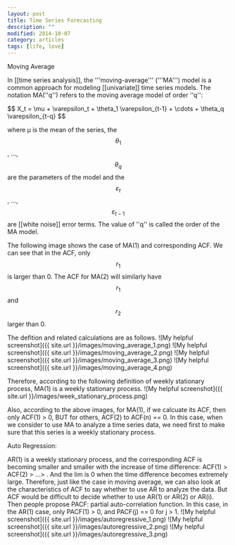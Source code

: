 ```yaml
---
layout: post
title: Time Series Forecasting
description: ""
modified: 2014-10-07
category: articles
tags: [life, love]
---
```


Moving Average

In [[time series analysis]], the '''moving-average''' ('''MA''') model is a common approach for modeling [[univariate]] time series models. The notation MA(''q'') refers to the moving average model of order ''q'':

$$ X_t = \mu + \varepsilon_t + \theta_1 \varepsilon_{t-1} + \cdots + \theta_q \varepsilon_{t-q} \$$

where μ is the mean of the series, the $$\theta_1$$, ..., $$\theta_q$$ are the parameters of the model and the $$ε_t$$, ..., $$ε_{t-1}$$ are [[white noise]] error terms. The value of ''q'' is called the order of the MA model. 

The following image shows the case of MA(1) and corresponding ACF. We can see that in the ACF, only $$r_{1}$$ is larger than 0. The ACF for MA(2) will similarly have $$r_{1}$$ and $$r_{2}$$ larger than 0.


The defition and related calculations are as follows.
![My helpful screenshot]({{ site.url }}/images/moving_average_1.png)
![My helpful screenshot]({{ site.url }}/images/moving_average_2.png)
![My helpful screenshot]({{ site.url }}/images/moving_average_3.png)
![My helpful screenshot]({{ site.url }}/images/moving_average_4.png)

Therefore, according to the following definition of weekly stationary process, MA(1) is a weekly stationary process.
![My helpful screenshot]({{ site.url }}/images/week_stationary_process.png)

Also, according to the above images, for MA(1), if we calcuate its ACF, then only ACF(1) > 0, BUT for others, ACF(2) to ACF(n) == 0. In this case, when we consider to use MA to analyze a time series data, we need first to make sure that this series is a weekly stationary process. 

Auto Regression:

AR(1) is a weekly stationary process, and the corresponding ACF is becoming smaller and smaller with the increase of time difference: ACF(1) > ACF(2) > ...> . And the lim is 0 when the time difference becomes extremely large.  Therefore, just like the case in moving average,  we can also look at the characteristics of ACF to say whether to use AR to analyze the data. But ACF would be difficult to decide whether to use AR(1) or AR(2) or AR(i). Then people propose PACF: partial auto-correlation function. In this case, in the AR(1) case, only PACF(1) > 0, and PACF(j) == 0 for j > 1. 
![My helpful screenshot]({{ site.url }}/images/autoregressive_1.png)
![My helpful screenshot]({{ site.url }}/images/autoregressive_2.png)
![My helpful screenshot]({{ site.url }}/images/autoregressive_3.png)






























